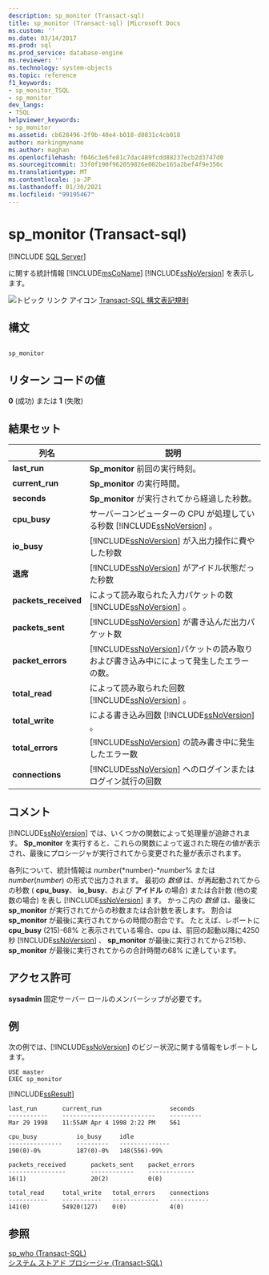 ```yaml
---
description: sp_monitor (Transact-sql)
title: sp_monitor (Transact-sql) |Microsoft Docs
ms.custom: ''
ms.date: 03/14/2017
ms.prod: sql
ms.prod_service: database-engine
ms.reviewer: ''
ms.technology: system-objects
ms.topic: reference
f1_keywords:
- sp_monitor_TSQL
- sp_monitor
dev_langs:
- TSQL
helpviewer_keywords:
- sp_monitor
ms.assetid: cb628496-2f9b-40e4-b018-d0831c4cb018
author: markingmyname
ms.author: maghan
ms.openlocfilehash: f046c3e6fe81c7dac489fcdd88237ecb2d3747d0
ms.sourcegitcommit: 33f0f190f962059826e002be165a2bef4f9e350c
ms.translationtype: MT
ms.contentlocale: ja-JP
ms.lasthandoff: 01/30/2021
ms.locfileid: "99195467"
---
```

# <a name="sp_monitor-transact-sql"></a>sp_monitor (Transact-sql)
[!INCLUDE [SQL Server](../../includes/applies-to-version/sqlserver.md)]

  に関する統計情報 [!INCLUDE[msCoName](../../includes/msconame-md.md)] [!INCLUDE[ssNoVersion](../../includes/ssnoversion-md.md)] を表示します。  
  
 ![トピック リンク アイコン](../../database-engine/configure-windows/media/topic-link.gif "トピック リンク アイコン") [Transact-SQL 構文表記規則](../../t-sql/language-elements/transact-sql-syntax-conventions-transact-sql.md)  
  
## <a name="syntax"></a>構文  
  
```  
  
sp_monitor  
```  
  
## <a name="return-code-values"></a>リターン コードの値  
 **0** (成功) または **1** (失敗)  
  
## <a name="result-sets"></a>結果セット  
  
|列名|説明|  
|-----------------|-----------------|  
|**last_run**|**Sp_monitor** 前回の実行時刻。|  
|**current_run**|**Sp_monitor** の実行時間。|  
|**seconds**|**Sp_monitor** が実行されてから経過した秒数。|  
|**cpu_busy**|サーバーコンピューターの CPU が処理している秒数 [!INCLUDE[ssNoVersion](../../includes/ssnoversion-md.md)] 。|  
|**io_busy**|[!INCLUDE[ssNoVersion](../../includes/ssnoversion-md.md)] が入出力操作に費やした秒数|  
|**退席**|[!INCLUDE[ssNoVersion](../../includes/ssnoversion-md.md)] がアイドル状態だった秒数|  
|**packets_received**|によって読み取られた入力パケットの数 [!INCLUDE[ssNoVersion](../../includes/ssnoversion-md.md)] 。|  
|**packets_sent**|[!INCLUDE[ssNoVersion](../../includes/ssnoversion-md.md)] が書き込んだ出力パケット数|  
|**packet_errors**|[!INCLUDE[ssNoVersion](../../includes/ssnoversion-md.md)]パケットの読み取りおよび書き込み中にによって発生したエラーの数。|  
|**total_read**|によって読み取られた回数 [!INCLUDE[ssNoVersion](../../includes/ssnoversion-md.md)] 。|  
|**total_write**|による書き込み回数 [!INCLUDE[ssNoVersion](../../includes/ssnoversion-md.md)] 。|  
|**total_errors**|[!INCLUDE[ssNoVersion](../../includes/ssnoversion-md.md)] の読み書き中に発生したエラー数|  
|**connections**|[!INCLUDE[ssNoVersion](../../includes/ssnoversion-md.md)] へのログインまたはログイン試行の回数|  
  
## <a name="remarks"></a>コメント  
 [!INCLUDE[ssNoVersion](../../includes/ssnoversion-md.md)] では、いくつかの関数によって処理量が追跡されます。 **Sp_monitor** を実行すると、これらの関数によって返された現在の値が表示され、最後にプロシージャが実行されてから変更された量が表示されます。  
  
 各列について、統計情報は *number*(*number)-**number*% または *number*(*number*) の形式で出力されます。 最初の *数値* は、が再起動されてからの秒数 ( **cpu_busy**、 **io_busy**、および **アイドル** の場合) または合計数 (他の変数の場合) を表し [!INCLUDE[ssNoVersion](../../includes/ssnoversion-md.md)] ます。 かっこ内の *数値* は、最後に **sp_monitor** が実行されてからの秒数または合計数を表します。 割合は **sp_monitor** が最後に実行されてからの時間の割合です。 たとえば、レポートに **cpu_busy** (215)-68% と表示されている場合、cpu は、前回の起動以降に4250秒 [!INCLUDE[ssNoVersion](../../includes/ssnoversion-md.md)] 、 **sp_monitor** が最後に実行されてから215秒、 **sp_monitor** が最後に実行されてからの合計時間の68% に達しています。  
  
## <a name="permissions"></a>アクセス許可  
 **sysadmin** 固定サーバー ロールのメンバーシップが必要です。  
  
## <a name="examples"></a>例  
 次の例では、[!INCLUDE[ssNoVersion](../../includes/ssnoversion-md.md)] のビジー状況に関する情報をレポートします。  
  
```console
USE master  
EXEC sp_monitor  
```  
  
 [!INCLUDE[ssResult](../../includes/ssresult-md.md)]  

```console
last_run       current_run                   seconds
-----------    --------------------------    ---------
Mar 29 1998    11:55AM Apr 4 1998 2:22 PM    561

cpu_busy           io_busy     idle
---------------    ---------   --------------
190(0)-0%          187(0)-0%   148(556)-99%

packets_received       packets_sent    packet_errors
----------------       ------------    -------------
16(1)                  20(2)           0(0)

total_read     total_write   total_errors    connections
-----------    -----------   -------------   -----------
141(0)         54920(127)    0(0)            4(0)
```
  
## <a name="see-also"></a>参照  
 [sp_who &#40;Transact-SQL&#41;](../../relational-databases/system-stored-procedures/sp-who-transact-sql.md)   
 [システム ストアド プロシージャ &#40;Transact-SQL&#41;](../../relational-databases/system-stored-procedures/system-stored-procedures-transact-sql.md)  
  
  
